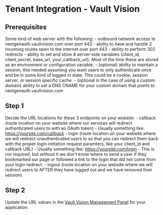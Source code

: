 Tenant Integration - Vault Vision
==================

## Prerequisites

Some kind of web server with the following:
	- outbound network access to nextgenauth.vaultvision.com over port 443
	- ability to have and handle 2 incoming routes open to the internet over port 443
	- ability to perform 302 redirects
	- ability to set and store 4 server-side variables (client_id, client_secret, base_url, your_callback_url). Most of the time these are stored as an environment or configuration variable.
	- (optional) ability to maintain a session, this needed assuming you want users to only authenticate once and be in some kind of logged in state. This could be a cookie, session server, or session specific cache.
	- (optional in the case of using a custom domain) ability to set a DNS CNAME for your custom domain that points to nextgenauth.vaultvision.com

## Step 1

Decide the URL locations for these 3 endpoints on your website:
	- callback (route location on your website where our services will redirect authenticated users to with an OAuth token)
		- Usually something like: https://yoursite.com/callback
	- login (route location on your website where we will redirect unauthenticated users to so that you can redirect them back with the proper login intitation request paramters, like your client_id and callback URL)
		- Usually something like: https://yoursite.com/login
		- This is not required, but without it we don't know where to send a user if they bookmarked our page or followed a link to the login that did not come from your login redirect.
	- logout (route location on your website where we will redirect users to AFTER they have logged out and we have removed their session)

## Step 2

Update the URL values in the [Vault Vision Management Panel](https://manage.vaultvision.com/go#applications) for your application.


